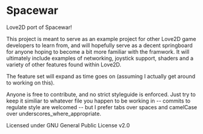 # Spacewar
Love2D port of Spacewar!

This project is meant to serve as an example project for other Love2D game developers to learn from, and will hopefully serve as a decent springboard for anyone hoping to become a bit more familiar with the framwork. It will ultimately include examples of networking, joystick support, shaders and a variety of other features found within Love2D.

The feature set will expand as time goes on (assuming I actually get around to working on this).

Anyone is free to contribute, and no strict styleguide is enforced. Just try to keep it similiar to whatever file you happen to be working in -- commits to regulate style are welcomed -- but I prefer tabs over spaces and camelCase over underscores_where_appropriate.

Licensed under GNU General Public License v2.0
